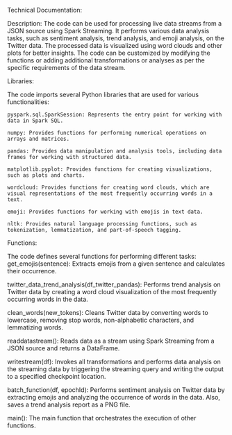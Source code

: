 Technical Documentation:

Description: 
The code can be used for processing live data streams from a JSON source using Spark Streaming. It performs various data analysis tasks, such as sentiment analysis, trend analysis, and emoji analysis, on the Twitter data. The processed data is visualized using word clouds and other plots for better insights. The code can be customized by modifying the functions or adding additional transformations or analyses as per the specific requirements of the data stream.

Libraries:

The code imports several Python libraries that are used for various functionalities:

```
pyspark.sql.SparkSession: Represents the entry point for working with data in Spark SQL.

numpy: Provides functions for performing numerical operations on arrays and matrices.

pandas: Provides data manipulation and analysis tools, including data frames for working with structured data.

matplotlib.pyplot: Provides functions for creating visualizations, such as plots and charts.

wordcloud: Provides functions for creating word clouds, which are visual representations of the most frequently occurring words in a text.

emoji: Provides functions for working with emojis in text data.

nltk: Provides natural language processing functions, such as tokenization, lemmatization, and part-of-speech tagging.

```

Functions:

The code defines several functions for performing different tasks:
get_emojis(sentence): Extracts emojis from a given sentence and calculates their occurrence.

twitter_data_trend_analysis(df_twitter_pandas): Performs trend analysis on Twitter data by creating a word cloud visualization of the most frequently occurring words in the data.

clean_words(new_tokens): Cleans Twitter data by converting words to lowercase, removing stop words, non-alphabetic characters, and lemmatizing words.

readdatastream(): Reads data as a stream using Spark Streaming from a JSON source and returns a DataFrame.

writestream(df): Invokes all transformations and performs data analysis on the streaming data by triggering the streaming query and writing the output to a specified checkpoint location.

batch_function(df, epochId): Performs sentiment analysis on Twitter data by extracting emojis and analyzing the occurrence of words in the data. Also, saves a trend analysis report as a PNG file.

main(): The main function that orchestrates the execution of other functions.

